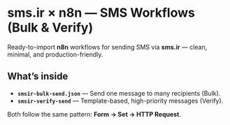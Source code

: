 # sms.ir × n8n — SMS Workflows (Bulk & Verify)

Ready-to-import **n8n** workflows for sending SMS via **sms.ir** — clean, minimal, and production-friendly.

## What’s inside
- **`smsir-bulk-send.json`** — Send one message to many recipients (Bulk).  
- **`smsir-verify-send`** — Template-based, high-priority messages (Verify).

Both follow the same pattern: **Form → Set → HTTP Request**.
